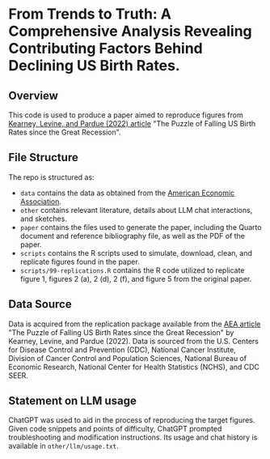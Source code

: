 # From Trends to Truth: A Comprehensive Analysis Revealing Contributing Factors Behind Declining US Birth Rates.

## Overview

This code is used to produce a paper aimed to reproduce figures from [Kearney, Levine, and Pardue (2022) article](https://www.aeaweb.org/articles?id=10.1257/jep.36.1.151) "The Puzzle of Falling US Birth Rates since the Great Recession".


## File Structure

The repo is structured as:

-   `data` contains the data as obtained from the [American Economic Association](https://www.aeaweb.org/).
-   `other` contains relevant literature, details about LLM chat interactions, and sketches.
-   `paper` contains the files used to generate the paper, including the Quarto document and reference bibliography file, as well as the PDF of the paper.
-   `scripts` contains the R scripts used to simulate, download, clean, and replicate figures found in the paper.
-   `scripts/99-replications.R` contains the R code utilized to replicate figure 1, figures 2 (a), 2 (d), 2 (f), and figure 5 from the original paper.
## Data Source

Data is acquired from the replication package available from the [AEA article](https://www.aeaweb.org/articles?id=10.1257/jep.36.1.151) "The Puzzle of Falling US Birth Rates since the Great Recession" by Kearney, Levine, and Pardue (2022). Data is sourced from the U.S. Centers for Disease Control and Prevention (CDC), National Cancer Institute, Division of Cancer Control and Population Sciences, National Bureau of Economic Research, National Center for Health Statistics (NCHS), and CDC SEER.

## Statement on LLM usage

ChatGPT was used to aid in the process of reproducing the target figures. Given code snippets and points of difficulty, ChatGPT prompted troubleshooting and modification instructions. Its usage and chat history is available in `other/llm/usage.txt`.
